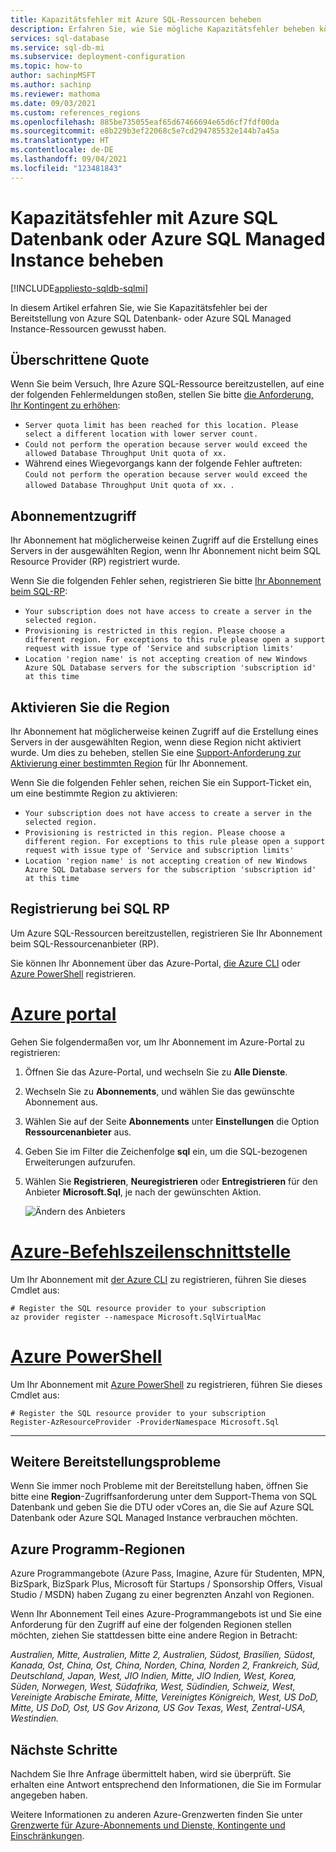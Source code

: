 ```yaml
---
title: Kapazitätsfehler mit Azure SQL-Ressourcen beheben
description: Erfahren Sie, wie Sie mögliche Kapazitätsfehler beheben können, wenn Sie versuchen, Azure SQL Datenbank- oder Azure SQL Managed Instance-Ressourcen bereitzustellen oder zu skalieren.
services: sql-database
ms.service: sql-db-mi
ms.subservice: deployment-configuration
ms.topic: how-to
author: sachinpMSFT
ms.author: sachinp
ms.reviewer: mathoma
ms.date: 09/03/2021
ms.custom: references_regions
ms.openlocfilehash: 885be735055eaf65d67466694e65d6cf7fdf00da
ms.sourcegitcommit: e8b229b3ef22068c5e7cd294785532e144b7a45a
ms.translationtype: HT
ms.contentlocale: de-DE
ms.lasthandoff: 09/04/2021
ms.locfileid: "123481843"
---
```

# <a name="resolve-capacity-errors-with-azure-sql-database-or-azure-sql-managed-instance"></a>Kapazitätsfehler mit Azure SQL Datenbank oder Azure SQL Managed Instance beheben
[!INCLUDE[appliesto-sqldb-sqlmi](includes/appliesto-sqldb-sqlmi.md)]

In diesem Artikel erfahren Sie, wie Sie Kapazitätsfehler bei der Bereitstellung von Azure SQL Datenbank- oder Azure SQL Managed Instance-Ressourcen gewusst haben. 

## <a name="exceeded-quota"></a>Überschrittene Quote 

Wenn Sie beim Versuch, Ihre Azure SQL-Ressource bereitzustellen, auf eine der folgenden Fehlermeldungen stoßen, stellen Sie bitte [die Anforderung, Ihr Kontingent zu erhöhen](database/quota-increase-request.md): 

- `Server quota limit has been reached for this location. Please select a different location with lower server count.`
- `Could not perform the operation because server would exceed the allowed Database Throughput Unit quota of xx.`
- Während eines Wiegevorgangs kann der folgende Fehler auftreten:    
  `Could not perform the operation because server would exceed the allowed Database Throughput Unit quota of xx. `. 

## <a name="subscription-access"></a>Abonnementzugriff

Ihr Abonnement hat möglicherweise keinen Zugriff auf die Erstellung eines Servers in der ausgewählten Region, wenn Ihr Abonnement nicht beim SQL Resource Provider (RP) registriert wurde.  

Wenn Sie die folgenden Fehler sehen, registrieren Sie bitte [ Ihr Abonnement beim SQL-RP](#register-with-sql-rp):
- `Your subscription does not have access to create a server in the selected region.`
- `Provisioning is restricted in this region. Please choose a different region. For exceptions to this rule please open a support request with issue type of 'Service and subscription limits' `
- `Location 'region name' is not accepting creation of new Windows Azure SQL Database servers for the subscription 'subscription id' at this time`


## <a name="enable-region"></a>Aktivieren Sie die Region 

Ihr Abonnement hat möglicherweise keinen Zugriff auf die Erstellung eines Servers in der ausgewählten Region, wenn diese Region nicht aktiviert wurde. Um dies zu beheben, stellen Sie eine [Support-Anforderung zur Aktivierung einer bestimmten Region](database/quota-increase-request.md#region) für Ihr Abonnement. 

Wenn Sie die folgenden Fehler sehen, reichen Sie ein Support-Ticket ein, um eine bestimmte Region zu aktivieren: 
- `Your subscription does not have access to create a server in the selected region.`
- `Provisioning is restricted in this region. Please choose a different region. For exceptions to this rule please open a support request with issue type of 'Service and subscription limits' `
- `Location 'region name' is not accepting creation of new Windows Azure SQL Database servers for the subscription 'subscription id' at this time`



## <a name="register-with-sql-rp"></a>Registrierung bei SQL RP

Um Azure SQL-Ressourcen bereitzustellen, registrieren Sie Ihr Abonnement beim SQL-Ressourcenanbieter (RP). 

Sie können Ihr Abonnement über das Azure-Portal, [die Azure CLI](/cli/azure/install-azure-cli) oder [Azure PowerShell](/powershell/azure/install-az-ps) registrieren. 

# <a name="azure-portal"></a>[Azure portal](#tab/portal)

Gehen Sie folgendermaßen vor, um Ihr Abonnement im Azure-Portal zu registrieren: 

1. Öffnen Sie das Azure-Portal, und wechseln Sie zu **Alle Dienste**.
1. Wechseln Sie zu **Abonnements**, und wählen Sie das gewünschte Abonnement aus.
1. Wählen Sie auf der Seite **Abonnements** unter **Einstellungen** die Option **Ressourcenanbieter** aus.
1. Geben Sie im Filter die Zeichenfolge **sql** ein, um die SQL-bezogenen Erweiterungen aufzurufen.
1. Wählen Sie **Registrieren**, **Neuregistrieren** oder **Entregistrieren** für den Anbieter **Microsoft.Sql**, je nach der gewünschten Aktion.

   ![Ändern des Anbieters](./media/capacity-errors-troubleshoot/register-with-sql-rp.png)

# <a name="azure-cli"></a>[Azure-Befehlszeilenschnittstelle](#tab/bash)

Um Ihr Abonnement mit [der Azure CLI](/cli/azure/install-azure-cli) zu registrieren, führen Sie dieses Cmdlet aus:

```azurecli-interactive
# Register the SQL resource provider to your subscription 
az provider register --namespace Microsoft.SqlVirtualMac 
```

# <a name="azure-powershell"></a>[Azure PowerShell](#tab/powershell)

Um Ihr Abonnement mit [Azure PowerShell](/powershell/azure/install-az-ps) zu registrieren, führen Sie dieses Cmdlet aus: 

```powershell-interactive
# Register the SQL resource provider to your subscription
Register-AzResourceProvider -ProviderNamespace Microsoft.Sql

```

---

## <a name="additional-provisioning-issues"></a>Weitere Bereitstellungsprobleme

Wenn Sie immer noch Probleme mit der Bereitstellung haben, öffnen Sie bitte eine **Region**-Zugriffsanforderung unter dem Support-Thema von SQL Datenbank und geben Sie die DTU oder vCores an, die Sie auf Azure SQL Datenbank oder Azure SQL Managed Instance verbrauchen möchten. 

## <a name="azure-program-regions"></a>Azure Programm-Regionen 

Azure Programmangebote (Azure Pass, Imagine, Azure für Studenten, MPN, BizSpark, BizSpark Plus, Microsoft für Startups / Sponsorship Offers, Visual Studio / MSDN) haben Zugang zu einer begrenzten Anzahl von Regionen. 

Wenn Ihr Abonnement Teil eines Azure-Programmangebots ist und Sie eine Anforderung für den Zugriff auf eine der folgenden Regionen stellen möchten, ziehen Sie stattdessen bitte eine andere Region in Betracht: 

_Australien, Mitte, Australien, Mitte 2, Australien, Südost, Brasilien, Südost, Kanada, Ost, China, Ost, China, Norden, China, Norden 2, Frankreich, Süd, Deutschland, Japan, West, JIO Indien, Mitte, JIO Indien, West, Korea, Süden, Norwegen, West, Südafrika, West, Südindien, Schweiz, West, Vereinigte Arabische Emirate, Mitte, Vereinigtes Königreich, West, US DoD, Mitte, US DoD, Ost, US Gov Arizona, US Gov Texas, West, Zentral-USA, Westindien._ 

## <a name="next-steps"></a>Nächste Schritte

Nachdem Sie Ihre Anfrage übermittelt haben, wird sie überprüft. Sie erhalten eine Antwort entsprechend den Informationen, die Sie im Formular angegeben haben.

Weitere Informationen zu anderen Azure-Grenzwerten finden Sie unter [Grenzwerte für Azure-Abonnements und Dienste, Kontingente und Einschränkungen](../azure-resource-manager/management/azure-subscription-service-limits.md).
